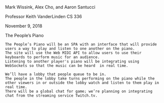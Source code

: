 
Mark Wissink, Alex Cho, and Aaron Santucci

Professor Keith VanderLinden
CS 336

November 9, 2018

The People’s Piano

	The People’s Piano will be an SPA with an interface that will provide users a way to play and listen to one another on the piano.
	The site will use the Web MIDI API to allow users to use their keyboards to perform music for an audience.
	Listening to another player's piano will be integrating using WebSockets so that the music can be heard  in real time.

	We’ll have a lobby that people queue to be in.
	The people in the lobby take turns performing on the piano while the other viewers in or outside the lobby watch and listen to them play in real time.
	There will be a global chat for game; we’re planning on integrating chat from the streaming service Twitch.tv.

